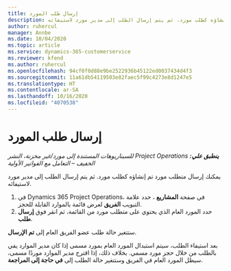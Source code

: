 ```yaml
---
title: إرسال طلب المورد
description: يمكنك إرسال متطلب مورد تم إنشاؤه كطلب مورد. ثم يتم إرسال الطلب إلى مدير مورد لاستيفائه.
author: ruhercul
manager: Annbe
ms.date: 10/04/2020
ms.topic: article
ms.service: dynamics-365-customerservice
ms.reviewer: kfend
ms.author: ruhercul
ms.openlocfilehash: 94cf0f0d88e9be2522936b45122ed0037434d4f3
ms.sourcegitcommit: 11a61db54119503e82faec5f99c4273e8d1247e5
ms.translationtype: HT
ms.contentlocale: ar-SA
ms.lasthandoff: 10/16/2020
ms.locfileid: "4070538"
---
```

# <a name="submit-a-resource-request"></a>إرسال طلب المورد

_**ينطبق علي:** ‏‫Project Operations للسيناريوهات المستندة إلى مورد/غير مخزنة‬، ‏‫النشر الخفيف – التعامل مع الفواتير الأولية‬_

يمكنك إرسال متطلب مورد تم إنشاؤه كطلب مورد. ثم يتم إرسال الطلب إلى مدير مورد لاستيفائه.

1. في Dynamics 365 Project Operations، في صفحة **المشاريع** ، حدد علامة التبويب **الفريق** لعرض قائمة بالموارد القابلة للحجز. 
2. حدد المورد العام الذي يحتوي على متطلب مورد من القائمة، ثم انقر فوق **إرسال طلب**.

ستتغير حالة طلب عضو الفريق العام إلى **تم الإرسال**.

بعد استيفاء الطلب، سيتم استبدال المورد العام بمورد مسمى إذا كان مدير الموارد يفي بالطلب من خلال حجز مورد مسمي. بخلاف ذلك، إذا اقترح مدير الموارد موردًا مسمى، سيظل المورد العام في الفريق وستتغير حالة الطلب إلى **في حاجة إلى المراجعة**.
